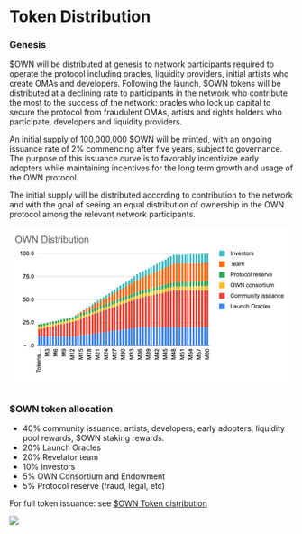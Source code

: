 # Token Distribution

### Genesis

$OWN will be distributed at genesis to network participants required to operate the protocol including oracles, liquidity providers, initial artists who create OMAs and developers. Following the launch, $OWN tokens will be distributed at a declining rate to participants in the network who contribute the most to the success of the network: oracles who lock up capital to secure the protocol from fraudulent OMAs, artists and rights holders who participate, developers and liquidity providers.

An initial supply of 100,000,000 $OWN will be minted, with an ongoing issuance rate of 2% commencing after five years, subject to governance. The purpose of this issuance curve is to favorably incentivize early adopters while maintaining incentives for the long term growth and usage of the OWN protocol.

The initial supply will be distributed according to contribution to the network and with the goal of seeing an equal distribution of ownership in the OWN protocol among the relevant network participants.

![](<../../.gitbook/assets/Screen Shot 2022-07-15 at 11.53.58.png>)

### $OWN token allocation

* 40% community issuance: artists, developers, early adopters, liquidity pool rewards, $OWN staking rewards.
* 20% Launch Oracles
* 20% Revelator team
* 10% Investors
* 5% OWN Consortium and Endowment
* 5% Protocol reserve (fraud, legal, etc)

For full token issuance: see [$OWN Token distribution](https://docs.google.com/spreadsheets/d/1HNScv41UmsoOE-KWrHWgNp6h1cO6CS9w9csjr4tOo-Q/edit?usp=sharing)

![](../../.gitbook/assets/Cursor\_and\_\_OWN\_Token\_distribution\_-\_Google\_Sheets.png)
